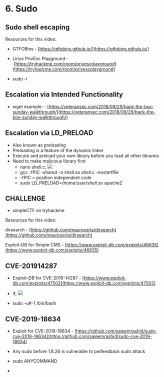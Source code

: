 # 6. Sudo

## Sudo shell escaping
Resources for this video:

- GTFOBins - [https://gtfobins.github.io/](https://gtfobins.github.io/)

- Linux PrivEsc Playground - [https://tryhackme.com/room/privescplayground](https://tryhackme.com/room/privescplayground)

- sudo -l

## Escalation via Intended Functionality

- wget example:
- [https://veteransec.com/2018/09/29/hack-the-box-sunday-walkthrough/](https://veteransec.com/2018/09/29/hack-the-box-sunday-walkthrough/)

## Escalation via LD_PRELOAD

- Also known as preloading
- Preloading is a feature of the dynamic linker
- Execute and preload your own library before you load all other libraries
- Need to make malicious library first
	- nano shell.c;
	![](https://i.imgur.com/CAG1U8p.png)
	- gcc -fPIC -shared -o shell.so shell.c -nostartfile
	- -fPIC = position independent code
	- sudo LD_PRELOAD=/home/user/shell.so apache2

## CHALLENGE
- simpleCTF on tryhackme

Resources for this video:

dirsearch - [https://github.com/maurosoria/dirsearch](https://github.com/maurosoria/dirsearch)

Exploit-DB for Simple CMS - [https://www.exploit-db.com/exploits/46635](https://www.exploit-db.com/exploits/46635)

## CVE-201914287

- Exploit-DB for CVE-2019-14287 - [https://www.exploit-db.com/exploits/47502](https://www.exploit-db.com/exploits/47502)

- if;
![](https://i.imgur.com/s7WGCif.png)

- sudo -u#-1 /bin/bash

## CVE-2019-18634

- Exploit for CVE-2019-18634 - [https://github.com/saleemrashid/sudo-cve-2019-18634](https://github.com/saleemrashid/sudo-cve-2019-18634)

- Any sudo before 1.8.26 is vulnerable to pwfeedback sudo attack
- sudo ANYCOMMAND
- 








